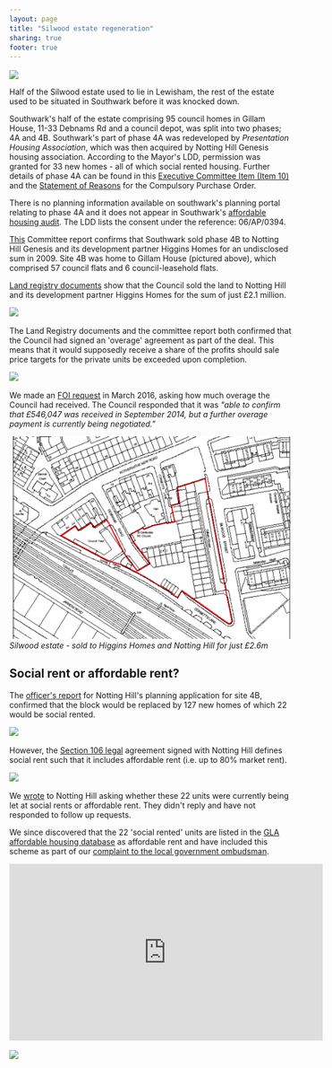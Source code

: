 ```yaml
---
layout: page
title: "Silwood estate regeneration"
sharing: true
footer: true
---
```

<img src="http://35percent.org/img/swooddemo.jpeg" align="center" width="600">

Half of the Silwood estate used to lie in Lewisham, the rest of the estate used to be situated in Southwark before it was knocked down.

Southwark's half of the estate comprising 95 council homes in Gillam House, 11-33 Debnams Rd and a council depot, was split into two phases; 4A and 4B. Southwark's part of phase 4A was redeveloped by _Presentation Housing Association_, which was then acquired by Notting Hill Genesis housing association. According to the Mayor's LDD, permission was granted for 33 new homes - all of which social rented housing. Further details of phase 4A can be found in this [Executive Committee Item (Item 10)](http://moderngov.southwark.gov.uk/CeListDocuments.aspx?CommitteeId=118&MeetingId=995&DF=14%2f02%2f2006&Ver=2) and the [Statement of Reasons](/img/Silwood_Estate.pdf) for the Compulsory Purchase Order.

There is no planning information available on southwark's planning portal relating to phase 4A and it does not appear in Southwark's [affordable housing audit](http://moderngov.southwark.gov.uk/mgAi.aspx?ID=54483). The LDD lists the consent under the reference: 06/AP/0394.

[This](http://moderngov.southwarksites.com/Published/C00000118/M00003082/AI00003831/$VarytermsofdisposalSilwoodPhase4BRotherhitheSE16open.docA.ps.pdf) Committee report confirms that Southwark sold phase 4B to Notting Hill Genesis and its development partner Higgins Homes for an undisclosed sum in 2009. Site 4B was home to Gillam House (pictured above), which comprised 57 council flats and 6 council-leasehold flats.

[Land registry documents](http://crappistmartin.github.io/images/LRegisterSilwood.pdf) show that the Council sold the land to Notting Hill and its development partner Higgins Homes for the sum of just £2.1 million.

![](http://crappistmartin.github.io/images/LRegisterSilwood.png)

The Land Registry documents and the committee report both confirmed that the Council had signed an 'overage' agreement as part of the deal. This means that it would supposedly receive a share of the profits should sale price targets for the private units be exceeded upon completion. 

![](http://35percent.org/img/silwoodoverage.png)

We made an [FOI request](https://www.whatdotheyknow.com/request/silwood_estate_regeneration_site/new) in March 2016, asking how much overage the Council had received. The Council responded that it was _"able to confirm that £546,047 was received in September 2014, but a further overage payment is currently being negotiated."_

![](/img/silwoodstreetplan.png)
*Silwood estate - sold to Higgins Homes and Notting Hill for just £2.6m*

## Social rent or affordable rent?

The [officer's report](http://planbuild.southwark.gov.uk:8190/online-applications/applicationDetails.do?activeTab=summary&keyVal=_STHWR_DCAPR_9538787) for Notting Hill's planning application for site 4B, confirmed that the block would be replaced by 127 new homes of which 22 would be social rented.

![](http://crappistmartin.github.io/images/silwood_or.png)

However, the [Section 106 legal](http://planbuild.southwark.gov.uk/documents/?GetDocument=%7b%7b%7b!vwABB78Rk5DKWmARFnbpJg%3d%3d!%7d%7d%7d) agreement signed with Notting Hill defines social rent such that it includes affordable rent (i.e. up to 80% market rent).

![](http://crappistmartin.github.io/images/silwoods106.png)

We [wrote](https://www.whatdotheyknow.com/request/conversions_from_social_rent_to_3) to Notting Hill asking whether these 22 units were currently being let at social rents or affordable rent. They didn't reply and have not responded to follow up requests.

We since discovered that the 22 'social rented' units are listed in the [GLA affordable housing database](http://data.london.gov.uk/dataset/gla-affordable-housing-programme-outturn/resource/0c87e5dc-f1e9-4edf-b246-bef6b40a9ba3) as affordable rent and have included this scheme as part of our [complaint to the local government ombudsman](/redefining-social-rent).

<iframe width="560" height="315" src="https://www.youtube.com/embed/ZM733_MrNfI" frameborder="0" allowfullscreen></iframe>

![](http://35percent.org/img/silwoodpredemo.jpg)
